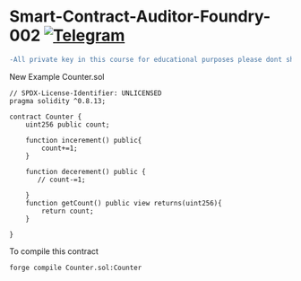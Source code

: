 # Smart-Contract-Auditor-Foundry-002 [![Telegram](https://img.shields.io/badge/chat-gray?logo=telegram)](https://t.me/web3Eg_aiuditor)
```diff
-All private key in this course for educational purposes please dont share your private key in plaintext
```
New Example Counter.sol
```solidity
// SPDX-License-Identifier: UNLICENSED
pragma solidity ^0.8.13;

contract Counter {
    uint256 public count;

    function incerement() public{
        count+=1;
    }

    function decerement() public {
       // count-=1;

    }
    function getCount() public view returns(uint256){
        return count;
    }
    
}
```
To compile this contract
```solidity
forge compile Counter.sol:Counter
```


